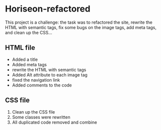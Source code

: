# Horiseon-refactored

This project is a challenge: the task was to refactored the site, rewrite the HTML with semantic tags, fix some bugs on the image tags, add meta tags, and clean up the CSS...

## HTML file

* Added a title
* Added meta tags
* rewrite the HTML with semantic tags
* Added Alt attribute to each image tag
* fixed the navigation link
* Added comments to the code

## CSS file

1. Clean up the CSS file
2. Some classes were rewritten
3. All duplicated code removed and combine